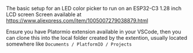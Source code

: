 The basic setup for an LED color picker to run on an ESP32-C3 1.28 inch LCD screen
 
Screen available at https://www.aliexpress.com/item/1005007279038879.html

Ensure you have Platormio extension available in your VSCode, then you can clone this into the local folder created by the extention, usually located somewhere like `Documents / PlatformIO / Projects`
